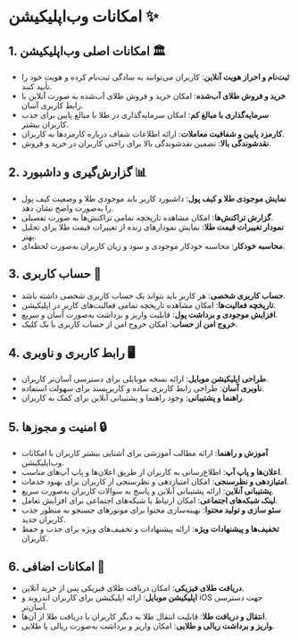 # امکانات وب‌اپلیکیشن ✨

## 1. امکانات اصلی وب‌اپلیکیشن 🏛️
- **ثبت‌نام و احراز هویت آنلاین**: کاربران می‌توانند به سادگی ثبت‌نام کرده و هویت خود را تأیید کنند.
- **خرید و فروش طلای آب‌شده**: امکان خرید و فروش طلای آب‌شده به صورت آنلاین با رابط کاربری آسان.
- **سرمایه‌گذاری با مبالغ کم**: امکان سرمایه‌گذاری در طلا با مبالغ پایین برای جذب کاربران بیشتر.
- **کارمزد پایین و شفافیت معاملات**: ارائه اطلاعات شفاف درباره کارمزدها به کاربران.
- **نقدشوندگی بالا**: تضمین نقدشوندگی بالا برای راحتی کاربران در خرید و فروش.

## 2. گزارش‌گیری و داشبورد 📊
- **نمایش موجودی طلا و کیف پول**: داشبورد کاربر باید موجودی طلا و وضعیت کیف پول را به‌صورت واضح نشان دهد.
- **گزارش تراکنش‌ها**: امکان مشاهده تاریخچه تمامی تراکنش‌ها به صورت تفصیلی.
- **نمودار تغییرات قیمت طلا**: نمایش نمودارهای زنده از تغییرات قیمت طلا برای تحلیل بهتر.
- **محاسبه خودکار**: محاسبه خودکار موجودی و سود و زیان کاربران به‌صورت لحظه‌ای.

## 3. حساب کاربری 🔑
- **حساب کاربری شخصی**: هر کاربر باید بتواند یک حساب کاربری شخصی داشته باشد.
- **تاریخچه فعالیت‌ها**: امکان مشاهده تاریخچه تمامی فعالیت‌های کاربر در اپلیکیشن.
- **افزایش موجودی و برداشت پول**: قابلیت واریز و برداشت به‌صورت آسان و سریع.
- **خروج امن از حساب**: امکان خروج امن از حساب کاربری با یک کلیک.

## 4. رابط کاربری و ناوبری 🖥️
- **طراحی اپلیکیشن موبایل**: ارائه نسخه موبایلی برای دسترسی آسان‌تر کاربران.
- **ناوبری آسان**: طراحی رابط کاربری ساده و کاربرپسند برای سهولت استفاده.
- **راهنما و پشتیبانی**: وجود راهنما و پشتیبانی آنلاین برای کمک به کاربران.

## 5. امنیت و مجوزها 🔒
- **آموزش و راهنما**: ارائه مطالب آموزشی برای آشنایی بیشتر کاربران با امکانات وب‌اپلیکیشن.
- **اعلان‌ها و پاپ آپ**: اطلاع‌رسانی به کاربران از طریق اعلان‌ها و پاپ آپ‌های مناسب.
- **امتیازدهی و نظرسنجی**: امکان امتیازدهی و نظرسنجی از کاربران برای بهبود خدمات.
- **پشتیبانی آنلاین**: ارائه پشتیبانی آنلاین و پاسخ به سوالات کاربران به‌صورت سریع.
- **لینک شبکه‌های اجتماعی**: امکان ارتباط با شبکه‌های اجتماعی برای افزایش تعامل.
- **سئو سازی و تولید محتوا**: بهینه‌سازی محتوا برای موتورهای جستجو به منظور جذب کاربران جدید.
- **تخفیف‌ها و پیشنهادات ویژه**: ارائه پیشنهادات و تخفیف‌های ویژه برای جذب و حفظ کاربران.

## 6. امکانات اضافی 🌟
- **دریافت طلای فیزیکی**: امکان دریافت طلای فیزیکی پس از خرید آنلاین.
- **اپلیکیشن موبایل**: ارائه اپلیکیشن برای کاربران اندروید و iOS جهت دسترسی آسان‌تر.
- **انتقال و دریافت طلا**: قابلیت انتقال طلا به دیگر کاربران یا دریافت طلا از آن‌ها.
- **واریز و برداشت ریالی و طلایی**: امکان واریز و برداشت به‌صورت ریالی یا طلایی.

